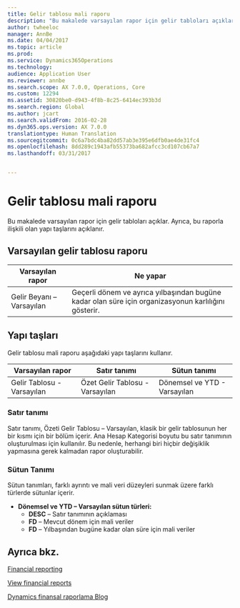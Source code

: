 ```yaml
---
title: Gelir tablosu mali raporu
description: "Bu makalede varsayılan rapor için gelir tabloları açıklar. Ayrıca, bu raporla ilişkili olan yapı taşlarını açıklanır."
author: twheeloc
manager: AnnBe
ms.date: 04/04/2017
ms.topic: article
ms.prod: 
ms.service: Dynamics365Operations
ms.technology: 
audience: Application User
ms.reviewer: annbe
ms.search.scope: AX 7.0.0, Operations, Core
ms.custom: 12294
ms.assetid: 30820be0-d943-4f8b-8c25-6414ec393b3d
ms.search.region: Global
ms.author: jcart
ms.search.validFrom: 2016-02-28
ms.dyn365.ops.version: AX 7.0.0
translationtype: Human Translation
ms.sourcegitcommit: 0c6a7bdc4ba82dd57ab3e395e6dfb0ae4de31fc4
ms.openlocfilehash: 8dd289c1943afb55373ba682afcc3cd107cb67a7
ms.lasthandoff: 03/31/2017


---
```


# <a name="income-statement-financial-report"></a>Gelir tablosu mali raporu

Bu makalede varsayılan rapor için gelir tabloları açıklar. Ayrıca, bu raporla ilişkili olan yapı taşlarını açıklanır. 

<a name="default-income-statement-report"></a>Varsayılan gelir tablosu raporu
-------------------------------

| Varsayılan rapor             | Ne yapar                                                                                              |
|----------------------------|-----------------------------------------------------------------------------------------------------------|
| Gelir Beyanı – Varsayılan | Geçerli dönem ve ayrıca yılbaşından bugüne kadar olan süre için organizasyonun karlılığını gösterir. |

## <a name="building-blocks"></a>Yapı taşları
Gelir tablosu mali raporu aşağıdaki yapı taşlarını kullanır.

| Varsayılan rapor             | Satır tanımı                     | Sütun tanımı          |
|----------------------------|------------------------------------|----------------------------|
| Gelir Tablosu - Varsayılan | Özet Gelir Tablosu - Varsayılan | Dönemsel ve YTD - Varsayılan |

### <a name="row-definition"></a>Satır tanımı

Satır tanımı, Özeti Gelir Tablosu – Varsayılan, klasik bir gelir tablosunun her bir kısmı için bir bölüm içerir. Ana Hesap Kategorisi boyutu bu satır tanımının oluşturulması için kullanılır. Bu nedenle, herhangi biri hiçbir değişiklik yapmasına gerek kalmadan rapor oluşturabilir.

### <a name="column-definition"></a>Sütun Tanımı

Sütun tanımları, farklı ayrıntı ve mali veri düzeyleri sunmak üzere farklı türlerde sütunlar içerir.

-   **Dönemsel ve YTD – Varsayılan sütun türleri:**
    -   **DESC** – Satır tanımının açıklaması
    -   **FD** – Mevcut dönem için mali veriler
    -   **FD** – Yılbaşından bugüne kadar olan süre için mali veriler

 

<a name="see-also"></a>Ayrıca bkz.
--------

[Financial reporting](financial-reporting-getting-started.md)

[View financial reports](view-financial-reports.md)

[Dynamics finansal raporlama Blog](http://blogs.msdn.com/b/dynamics_financial_reporting/)


